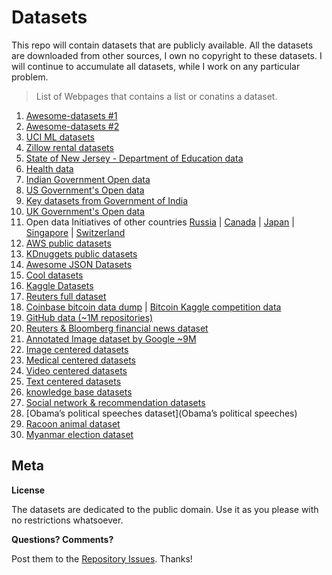 # Datasets
This repo will contain datasets that are publicly available. All the datasets are downloaded from other sources, I own no copyright to these datasets.
I will continue to accumulate all datasets, while I work on any particular problem.

> List of Webpages that contains a list or conatins a dataset.

1. [Awesome-datasets #1](https://github.com/caesar0301/awesome-public-datasets)
2. [Awesome-datasets #2](https://github.com/viisar/awesome-datasets)
3. [UCI ML datasets](http://archive.ics.uci.edu/ml/datasets.html)
4. [Zillow rental datasets](https://github.com/chrismetcalf/zillow-data/tree/master/data)
5. [State of New Jersey - Department of Education data](http://www.nj.gov/education/data/)
6. [Health data](https://www.healthdata.gov/search/type/dataset)
7. [Indian Government Open data](https://data.gov.in/)
8. [US Government's Open data](https://www.data.gov/)
9. [Key datasets from Government of India](http://ml-india.org/datasets/)
10. [UK Government's Open data](https://data.gov.uk/)
11. Open data Initiatives of other countries [Russia](http://data.gov.ru/?language=en) | [Canada](http://open.canada.ca/data/en/dataset) | [Japan](http://www.data.go.jp/data/en/dataset) | [Singapore](https://data.gov.sg/) | [Switzerland](https://opendata.swiss/en/)
12. [AWS public datasets](https://aws.amazon.com/public-datasets/)
13. [KDnuggets public datasets](http://www.kdnuggets.com/datasets/index.html)
14. [Awesome JSON Datasets](https://github.com/jdorfman/awesome-json-datasets)
15. [Cool datasets](https://www.cooldatasets.com/)
16. [Kaggle Datasets](https://www.kaggle.com/datasets)
17. [Reuters full dataset](https://github.com/philipperemy/Reuters-full-data-set)
18. [Coinbase bitcoin data dump](http://api.bitcoincharts.com/v1/csv/coinbaseUSD.csv.gz) | [Bitcoin Kaggle competition data](https://inclass.kaggle.com/mczielinski/bitcoin-historical-data/data)
19. [GitHub data (~1M repositories)](https://github.com/philipperemy/Github-full-data-set)
20. [Reuters & Bloomberg financial news dataset](https://github.com/philipperemy/financial-news-dataset)
21. [Annotated Image dataset by Google ~9M](https://github.com/openimages/dataset)
22. [Image centered datasets](https://github.com/rudvlf0413/Dataset#image)
23. [Medical centered datasets](https://github.com/rudvlf0413/Dataset#medical)
24. [Video centered datasets](https://github.com/rudvlf0413/Dataset#video)
25. [Text centered datasets](https://github.com/rudvlf0413/Dataset#text)
26. [knowledge base datasets](https://github.com/rudvlf0413/Dataset#knowledge-base)
27. [Social network & recommendation datasets](https://github.com/rudvlf0413/Dataset#social-networks--recomendationdation)
28. [Obama’s political speeches dataset](Obama’s political speeches)
29. [Racoon animal dataset](https://github.com/datitran/raccoon_dataset)
30. [Myanmar election dataset](https://github.com/MyanmarAPI/dataset)

## Meta

**License**

The datasets are dedicated to the public domain. Use it as you please with no restrictions whatsoever.

**Questions? Comments?**

Post them to the [Repository Issues](https://github.com/x0v/Datasets/issues/new). Thanks!
